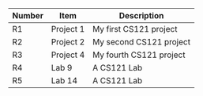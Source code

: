 | Number | Item | Description |
|---|---|---|
| R1 | Project 1 | My first CS121 project |
| R2 | Project 2 | My second CS121 project |
| R3 | Project 4 | My fourth CS121 project |
| R4 | Lab 9 | A CS121 Lab |
| R5 | Lab 14 | A CS121 Lab |
